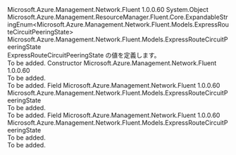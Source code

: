 <Type Name="ExpressRouteCircuitPeeringState" FullName="Microsoft.Azure.Management.Network.Fluent.Models.ExpressRouteCircuitPeeringState">
  <TypeSignature Language="C#" Value="public class ExpressRouteCircuitPeeringState : Microsoft.Azure.Management.ResourceManager.Fluent.Core.ExpandableStringEnum&lt;Microsoft.Azure.Management.Network.Fluent.Models.ExpressRouteCircuitPeeringState&gt;" />
  <TypeSignature Language="ILAsm" Value=".class public auto ansi beforefieldinit ExpressRouteCircuitPeeringState extends Microsoft.Azure.Management.ResourceManager.Fluent.Core.ExpandableStringEnum`1&lt;class Microsoft.Azure.Management.Network.Fluent.Models.ExpressRouteCircuitPeeringState&gt;" />
  <TypeSignature Language="DocId" Value="T:Microsoft.Azure.Management.Network.Fluent.Models.ExpressRouteCircuitPeeringState" />
  <TypeSignature Language="VB.NET" Value="Public Class ExpressRouteCircuitPeeringState&#xA;Inherits ExpandableStringEnum(Of ExpressRouteCircuitPeeringState)" />
  <TypeSignature Language="F#" Value="type ExpressRouteCircuitPeeringState = class&#xA;    inherit ExpandableStringEnum&lt;ExpressRouteCircuitPeeringState&gt;" />
  <AssemblyInfo>
    <AssemblyName>Microsoft.Azure.Management.Network.Fluent</AssemblyName>
    <AssemblyVersion>1.0.0.60</AssemblyVersion>
  </AssemblyInfo>
  <Base>
    <BaseTypeName>System.Object</BaseTypeName>
    <BaseTypeName FrameworkAlternate="azure-dotnet">Microsoft.Azure.Management.ResourceManager.Fluent.Core.ExpandableStringEnum&lt;Microsoft.Azure.Management.Network.Fluent.Models.ExpressRouteCircuitPeeringState&gt;</BaseTypeName>
    <BaseTypeArguments>
      <BaseTypeArgument TypeParamName="!0">Microsoft.Azure.Management.Network.Fluent.Models.ExpressRouteCircuitPeeringState</BaseTypeArgument>
    </BaseTypeArguments>
  </Base>
  <Interfaces />
  <Docs>
    <summary>
            ExpressRouteCircuitPeeringState の値を定義します。
            </summary>
    <remarks>To be added.</remarks>
  </Docs>
  <Members>
    <Member MemberName=".ctor">
      <MemberSignature Language="C#" Value="public ExpressRouteCircuitPeeringState ();" />
      <MemberSignature Language="ILAsm" Value=".method public hidebysig specialname rtspecialname instance void .ctor() cil managed" />
      <MemberSignature Language="DocId" Value="M:Microsoft.Azure.Management.Network.Fluent.Models.ExpressRouteCircuitPeeringState.#ctor" />
      <MemberSignature Language="VB.NET" Value="Public Sub New ()" />
      <MemberType>Constructor</MemberType>
      <AssemblyInfo>
        <AssemblyName>Microsoft.Azure.Management.Network.Fluent</AssemblyName>
        <AssemblyVersion>1.0.0.60</AssemblyVersion>
      </AssemblyInfo>
      <Parameters />
      <Docs>
        <summary>To be added.</summary>
        <remarks>To be added.</remarks>
      </Docs>
    </Member>
    <Member MemberName="Disabled">
      <MemberSignature Language="C#" Value="public static readonly Microsoft.Azure.Management.Network.Fluent.Models.ExpressRouteCircuitPeeringState Disabled;" />
      <MemberSignature Language="ILAsm" Value=".field public static initonly class Microsoft.Azure.Management.Network.Fluent.Models.ExpressRouteCircuitPeeringState Disabled" />
      <MemberSignature Language="DocId" Value="F:Microsoft.Azure.Management.Network.Fluent.Models.ExpressRouteCircuitPeeringState.Disabled" />
      <MemberSignature Language="VB.NET" Value="Public Shared ReadOnly Disabled As ExpressRouteCircuitPeeringState " />
      <MemberSignature Language="F#" Value=" staticval mutable Disabled : Microsoft.Azure.Management.Network.Fluent.Models.ExpressRouteCircuitPeeringState" Usage="Microsoft.Azure.Management.Network.Fluent.Models.ExpressRouteCircuitPeeringState.Disabled" />
      <MemberType>Field</MemberType>
      <AssemblyInfo>
        <AssemblyName>Microsoft.Azure.Management.Network.Fluent</AssemblyName>
        <AssemblyVersion>1.0.0.60</AssemblyVersion>
      </AssemblyInfo>
      <ReturnValue>
        <ReturnType>Microsoft.Azure.Management.Network.Fluent.Models.ExpressRouteCircuitPeeringState</ReturnType>
      </ReturnValue>
      <Docs>
        <summary>To be added.</summary>
        <remarks>To be added.</remarks>
      </Docs>
    </Member>
    <Member MemberName="Enabled">
      <MemberSignature Language="C#" Value="public static readonly Microsoft.Azure.Management.Network.Fluent.Models.ExpressRouteCircuitPeeringState Enabled;" />
      <MemberSignature Language="ILAsm" Value=".field public static initonly class Microsoft.Azure.Management.Network.Fluent.Models.ExpressRouteCircuitPeeringState Enabled" />
      <MemberSignature Language="DocId" Value="F:Microsoft.Azure.Management.Network.Fluent.Models.ExpressRouteCircuitPeeringState.Enabled" />
      <MemberSignature Language="VB.NET" Value="Public Shared ReadOnly Enabled As ExpressRouteCircuitPeeringState " />
      <MemberSignature Language="F#" Value=" staticval mutable Enabled : Microsoft.Azure.Management.Network.Fluent.Models.ExpressRouteCircuitPeeringState" Usage="Microsoft.Azure.Management.Network.Fluent.Models.ExpressRouteCircuitPeeringState.Enabled" />
      <MemberType>Field</MemberType>
      <AssemblyInfo>
        <AssemblyName>Microsoft.Azure.Management.Network.Fluent</AssemblyName>
        <AssemblyVersion>1.0.0.60</AssemblyVersion>
      </AssemblyInfo>
      <ReturnValue>
        <ReturnType>Microsoft.Azure.Management.Network.Fluent.Models.ExpressRouteCircuitPeeringState</ReturnType>
      </ReturnValue>
      <Docs>
        <summary>To be added.</summary>
        <remarks>To be added.</remarks>
      </Docs>
    </Member>
  </Members>
</Type>